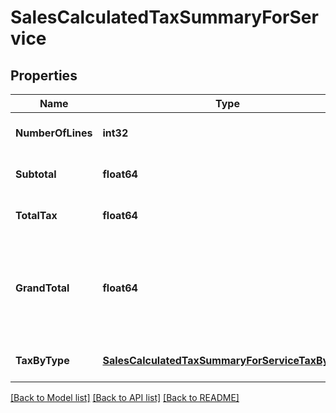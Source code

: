 # SalesCalculatedTaxSummaryForService

## Properties
Name | Type | Description | Notes
------------ | ------------- | ------------- | -------------
**NumberOfLines** | **int32** | Count of lines | [optional] [default to null]
**Subtotal** | **float64** | sum of all line tax attribute | [optional] [default to null]
**TotalTax** | **float64** | sum of all line lineAmount attribute | [optional] [default to null]
**GrandTotal** | **float64** | sum of all line lineAmount attribute - sum of all line tax attribute - sum of all line lineTaxedDiscount attribute | [optional] [default to null]
**TaxByType** | [**SalesCalculatedTaxSummaryForServiceTaxByType**](SalesCalculatedTaxSummaryForService_taxByType.md) |  | [optional] [default to null]

[[Back to Model list]](../README.md#documentation-for-models) [[Back to API list]](../README.md#documentation-for-api-endpoints) [[Back to README]](../README.md)


